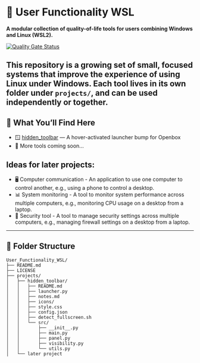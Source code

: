 # 🧰 User Functionality WSL

**A modular collection of quality-of-life tools for users combining Windows and Linux (WSL2).**

[![Quality Gate Status](https://sonarcloud.io/api/project_badges/measure?project=datamann1013_User_Functionality_WSL&metric=alert_status)](https://sonarcloud.io/summary/new_code?id=datamann1013_User_Functionality_WSL)

This repository is a growing set of small, focused systems that improve the experience of using
Linux under Windows. Each tool lives in its own folder under `projects/`, and can be used 
independently or together.
---

## 🧩 What You’ll Find Here

- 🪟 [hidden_toolbar](projects/hidden_toolbar/README.md) — A hover-activated launcher bump for Openbox
- 🧪 More tools coming soon...

## Ideas for later projects:
- 🖥️ Computer communication - An application to use one computer to control another, e.g., using a phone to control a desktop.
- 📊 System monitoring - A tool to monitor system performance across multiple computers, e.g., monitoring CPU usage on a desktop from a laptop.
- 🔐 Security tool - A tool to manage security settings across multiple computers, e.g., managing firewall settings on a desktop from a laptop.

---

## 📁 Folder Structure
```
User_Functionality_WSL/
├── README.md                        
├── LICENSE
├── projects/
│   ├── hidden_toolbar/
│   │   ├── README.md
│   │   ├── launcher.py
│   │   ├── notes.md
│   │   ├── icons/
│   │   ├── style.css
│   │   ├── config.json
│   │   ├── detect_fullscreen.sh
│   │   └── src/
│   │       ├── __init__.py
│   │       ├── main.py
│   │       ├── panel.py
│   │       ├── visibility.py
│   │       └── utils.py
│   └── later project
```
